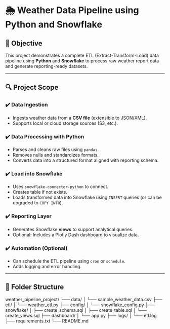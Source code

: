 # 🌦️ Weather Data Pipeline using Python and Snowflake

## 🚀 Objective

This project demonstrates a complete ETL (Extract-Transform-Load) data pipeline using **Python** and **Snowflake** to process raw weather report data and generate reporting-ready datasets.

---

## 🔍 Project Scope

### ✔️ Data Ingestion
- Ingests weather data from a **CSV file** (extensible to JSON/XML).
- Supports local or cloud storage sources (S3, etc.).

### ✔️ Data Processing with Python
- Parses and cleans raw files using `pandas`.
- Removes nulls and standardizes formats.
- Converts data into a structured format aligned with reporting schema.

### ✔️ Load into Snowflake
- Uses `snowflake-connector-python` to connect.
- Creates table if not exists.
- Loads transformed data into Snowflake using `INSERT` queries (or can be upgraded to `COPY INTO`).

### ✔️ Reporting Layer
- Generates Snowflake **views** to support analytical queries.
- Optional: Includes a Plotly Dash dashboard to visualize data.

### ✔️ Automation (Optional)
- Can schedule the ETL pipeline using `cron` or `schedule`.
- Adds logging and error handling.

---

## 📁 Folder Structure

weather_pipeline_project/
├── data/
│ └── sample_weather_data.csv
├── etl/
│ └── weather_etl.py
├── config/
│ └── snowflake_config.py
├── snowflake/
│ ├── create_schema.sql
│ ├── create_table.sql
│ └── create_views.sql
├── dashboard/
│ └── app.py
├── logs/
│ └── etl.log
├── requirements.txt
└── README.md